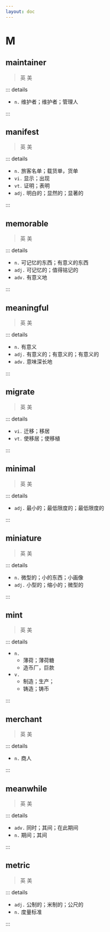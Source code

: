 ```yaml
---
layout: doc
---
```


# M

## maintainer
> 英 <Phonetic word="maintainer" lang="en-GB" phonetic="/ˈmeɪntəneɪtə(r)/"/>
> 美 <Phonetic word="maintainer" lang="en-US" phonetic="/ˈmeɪntəneɪtə(r)/"/>

::: details

- `n.` 维护者；维护者；管理人

:::

## manifest
> 英 <Phonetic word="manifest" lang="en-GB" phonetic="/ˈmænɪfest/"/>
> 美 <Phonetic word="manifest" lang="en-US" phonetic="/ˈmænɪfest/"/>

::: details

- `n.`  旅客名单；载货单，货单
- `vi.`  显示；出现
- `vt.`  证明；表明
- `adj.` 明白的；显然的；显著的

:::

## memorable
> 英 <Phonetic word="memorable" lang="en-GB" phonetic="/'mem(ə)rəb(ə)l/"/> 
> 美 <Phonetic word="memorable" lang="en-US" phonetic="/'mɛmərəbl/"/>

::: details 

- `n.` 可记忆的东西；有意义的东西
- `adj.` 可记忆的；值得铭记的
- `adv.` 有意义地

:::

## meaningful

> 英 <Phonetic word="meaningful" lang="en-GB" phonetic="/'mi:nɪŋfl/"/> 
> 美 <Phonetic word="meaningful" lang="en-US" phonetic="/'mi:nɪŋfl/"/>

::: details

- `n.`   有意义
- `adj.` 有意义的；有意义的；有意义的
- `adv.` 意味深长地

:::

## migrate
> 英 <Phonetic word="migrate" lang="en-GB" phonetic="/ˈmaɪdʒreɪt/"/>
> 美 <Phonetic word="migrate" lang="en-US" phonetic="/ˈmaɪdʒreɪt/"/>

::: details

- `vi.` 迁移；移居
- `vt.` 使移居；使移植

:::

## minimal
> 英 <Phonetic word="minimal" lang="en-GB" phonetic="/'mɪnɪməl/"/>
> 美 <Phonetic word="minimal" lang="en-US" phonetic="/'mɪnɪməl/"/>

::: details

- `adj.` 最小的；最低限度的；最低限度的

:::

## miniature

> 英 <Phonetic word="miniature" lang="en-GB" phonetic="/'mɪnɪətʃə/"/> 
> 美 <Phonetic word="miniature" lang="en-US" phonetic="/'mɪnɪətʃər/"/>

::: details

- `n.`   微型的；小的东西；小画像
- `adj.` 小型的；缩小的；微型的

:::

## mint
> 英 <Phonetic word="mint" lang="en-GB" phonetic="/mɪnt/"/>
> 美 <Phonetic word="mint" lang="en-US" phonetic="/mɪnt/"/>

::: details

- `n.` 
    * 薄荷；薄荷糖
    * 造币厂，巨款
- `v.` 
    * 制造；生产；
    * 铸造；铸币

:::

## merchant
> 英 <Phonetic word="merchant" lang="en-GB" phonetic="/ˈmɜːtʃənt/"/>
> 美 <Phonetic word="merchant" lang="en-US" phonetic=" /ˈmɜːrtʃənt/"/>

::: details

- `n.` 商人

:::

## meanwhile
> 英 <Phonetic word="meanwhile" lang="en-GB" phonetic="/'miːnwaɪl/"/>
> 美 <Phonetic word="meanwhile" lang="en-US" phonetic="/ˈmiːnwaɪl/"/>

::: details

- `adv.` 同时；其间；在此期间
- `n.` 期间；其间

:::

## metric
> 英 <Phonetic word="metric" lang="en-GB" phonetic="/ˈmetrɪk/"/>
> 美 <Phonetic word="metric" lang="en-US" phonetic="/ˈmetrɪk/"/>

::: details

- `adj.` 公制的；米制的；公尺的
- `n.` 度量标准

:::
